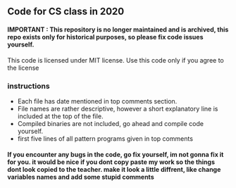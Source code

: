 ## Code for CS class in 2020

#### IMPORTANT : This repository is no longer maintained and is archived, this repo exists only for historical purposes, so please fix code issues yourself. 

This code is licensed under MIT license. Use this code only if you agree to the license

### instructions

* Each file has date mentioned in top comments section.
* File names are rather descriptive, however a short explanatory line is included at the top of the file.
* Compiled binaries are not included, go ahead and compile code yourself.
* first five lines of all pattern programs given in top comments

#### If you encounter any bugs in the code, go fix yourself, im not gonna fix it for you. it would be nice if you dont copy paste my work so the things dont look copied to the teacher. make it look a little diffrent, like change variables names and add some stupid comments

